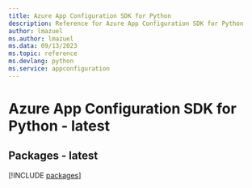 ```yaml
---
title: Azure App Configuration SDK for Python
description: Reference for Azure App Configuration SDK for Python
author: lmazuel
ms.author: lmazuel
ms.data: 09/13/2023
ms.topic: reference
ms.devlang: python
ms.service: appconfiguration
---
```

# Azure App Configuration SDK for Python - latest
## Packages - latest
[!INCLUDE [packages](app-configuration-index.md)]